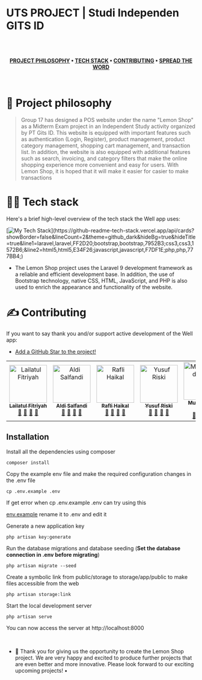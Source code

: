 # UTS PROJECT | Studi Independen GITS ID

</br>
</br>

<div align="center">

**[PROJECT PHILOSOPHY](https://github.com/fitri612/GitsShopV2#-project-philosophy) • 
[TECH STACK](https://github.com/fitri612/GitsShopV2#-tech-stack) • 
[CONTRIBUTING](https://github.com/fitri612/GitsShopV2#%EF%B8%8F-contributing) • 
[SPREAD THE WORD](https://github.com/fitri612/GitsShopV2#-spread-the-word)**

</div>

<br />

# 🧐 Project philosophy

> Group 17 has designed a POS website under the name "Lemon Shop" as a Midterm Exam project in an Independent Study activity organized by PT Gits ID. This website is equipped with important features such as authentication (Login, Register), product management, product category management, shopping cart management, and transaction list.   In addition, the website is also equipped with additional features such as search, invoicing, and category filters that make the online shopping experience more convenient and easy for users.  With Lemon Shop, it is hoped that it will make it easier for casier to make transactions

# 👨‍💻 Tech stack

Here's a brief high-level overview of the tech stack the Well app uses:

<div>

[![My Tech Stack](https://github-readme-tech-stack.vercel.app/api/cards?showBorder=false&lineCount=2&theme=github_dark&hideBg=true&hideTitle=true&line1=laravel,laravel,FF2D20;bootstrap,bootstrap,7952B3;css3,css3,1572B6;&line2=html5,html5,E34F26;javascript,javascript,F7DF1E;php,php,777BB4;)](https://github-readme-tech-stack.vercel.app/api/cards?showBorder=false&lineCount=2&theme=github_dark&hideBg=true&hideTitle=true&line1=laravel,laravel,FF2D20;bootstrap,bootstrap,7952B3;css3,css3,1572B6;&line2=html5,html5,E34F26;javascript,javascript,F7DF1E;php,php,777BB4;)

</div>

- The Lemon Shop project uses the Laravel 9 development framework as a reliable and efficient development base. In addition, the use of Bootstrap technology, native CSS, HTML, JavaScript, and PHP is also used to enrich the appearance and functionality of the website. 

# ✍️ Contributing
If you want to say thank you and/or support active development of the Well app:

- [Add a GitHub Star to the project!](https://github.com/fitri612/GitsShopV2)
<table>
  <tbody>
    <tr>
      <td align="center"><a href="https://github.com/fitri612"><img src="https://avatars.githubusercontent.com/u/74086121?v=4" width="100px;" alt="Lailatul Fitriyah"/><br /><sub><b>Lailatul Fitriyah</b></sub></a><br /><a href="#" title="Answering Questions">💬</a> <a href="#" title="Documentation">📖</a> <a href="#" title="Reviewed Pull Requests">👀</a> <a href="#s" title="Talks">📢</a></td>
      <td align="center"><a href="https://github.com/schwarst"><img src="https://avatars.githubusercontent.com/u/79931015?v=4" width="100px;" alt="Aldi Salfandi"/><br /><sub><b>Aldi Salfandi</b></sub></a><br /><a href="#" title="Answering Questions">💬</a> <a href="#" title="Documentation">📖</a> <a href="#" title="Reviewed Pull Requests">👀</a> <a href="#s" title="Talks">📢</a></td>
     <td align="center"><a href="https://github.com/akhipo14"><img src="https://avatars.githubusercontent.com/u/116264174?v=4" width="100px;" alt="Rafli Haikal"/><br /><sub><b>Rafli Haikal</b></sub></a><br /><a href="#" title="Answering Questions">💬</a> <a href="#" title="Documentation">📖</a> <a href="#" title="Reviewed Pull Requests">👀</a> <a href="#s" title="Talks">📢</a></td>
     <td align="center"><a href="https://github.com/xellyx"><img src="https://avatars.githubusercontent.com/u/79205130?v=4" width="100px;" alt="Yusuf Riski"/><br /><sub><b>Yusuf Riski</b></sub></a><br /><a href="#" title="Answering Questions">💬</a> <a href="#" title="Documentation">📖</a> <a href="#" title="Reviewed Pull Requests">👀</a> <a href="#s" title="Talks">📢</a></td>
     <td align="center"><a href="https://github.com/emnapis03"><img src="https://avatars.githubusercontent.com/u/124242576?v=4" width="100px;" alt="Muhammad Nafis"/><br /><sub><b>Muhammad Nafis</b></sub></a><br /><a href="#" title="Answering Questions">💬</a> <a href="#" title="Documentation">📖</a> <a href="#" title="Reviewed Pull Requests">👀</a> <a href="#s" title="Talks">📢</a></td>
      </tr>
    </tbody>
</table>

## Installation

Install all the dependencies using composer

    composer install

Copy the example env file and make the required configuration changes in the .env file

    cp .env.example .env
    
If get error when cp .env.example .env can try using this 

[env.example](https://github.com/laravel/laravel/blob/master/.env.example) 
rename it to .env and edit it 

Generate a new application key

    php artisan key:generate

Run the database migrations and database seeding (**Set the database connection in .env before migrating**)

    php artisan migrate --seed
    
Create a symbolic link from public/storage to storage/app/public to make files accessible from the web

    php artisan storage:link

Start the local development server

    php artisan serve

You can now access the server at http://localhost:8000

<br />

- 💛 Thank you for giving us the opportunity to create the Lemon Shop project. We are very happy and excited to produce further projects that are even better and more innovative. Please look forward to our exciting upcoming projects! •
